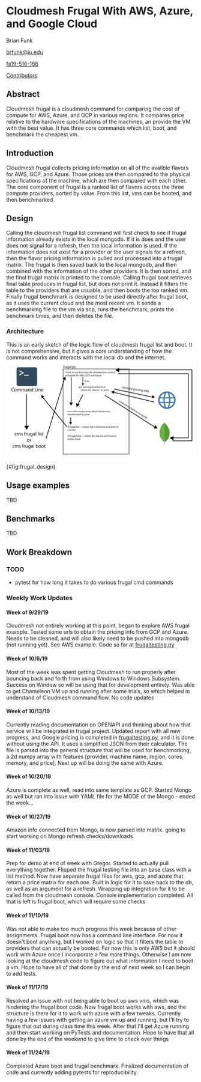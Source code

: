 # Cloudmesh Frugal With AWS, Azure, and Google Cloud

Brian Funk

brfunk@iu.edu

[fa19-516-166](https://github.com/cloudmesh-community/fa19-516-166)

[Contributors](https://github.com/cloudmesh-community/fa19-516-166/graphs/contributors)

## Abstract

Cloudmesh frugal is a cloudmesh command for comparing the cost of compute for AWS, Azure, and GCP in various regions. It compares
price relative to the hardware specifications of the machines, an provide the VM with the best value. It has three core commands which
list, boot, and benchmark the cheapest vm.

## Introduction

Cloudmesh frugal collects pricing information on all of the availble flavors for AWS, GCP, and Azure. Those prices are then
compared to the physical specifications of the machine, which are then compared with each other. The core component of frugal is a
ranked list of flavors across the three compute providers, sorted by value. From this list, vms can be booted, and then benchmarked. 

## Design

Calling the cloudmesh frugal list command will first check to see if frugal information already exists in the local mongodb. If it is
does and the user does not signal for a refresh, then the local information is used. If the information does not exist for a provider
or the user signals for a refresh, then the flavor pricing information is pulled and processed into a frugal matrix. The frugal
is then saved back to the local mongodb, and then combined with the information of the other providers. It is then sorted, and the final
frugal matrix is printed to the console. Calling frugal boot retrieves final table produces in frugal list, but does not print it.
Instead it filters the table to the providers that are usuable, and then boots the top ranked vm. Finally frugal benchmark is designed
to be used directly after frugal boot, as it uses the current cloud and the most recent vm. It sends a benchmarking file to the vm via
scp, runs the benchmark, prints the benchmark times, and then deletes the file.

### Architecture

This is an early sketch of the logic flow of cloudmesh frugal list and boot. It is not comprehensive, but it gives a core understanding
of how the command works and interacts with the local db and the internet.
![Very rough architecture/design diagram](images/frugal_design.png){#fig:frugal_design}

## Usage examples

TBD

## Benchmarks

TBD

## Work Breakdown

### TODO
* pytest for how long it takes to do various frugal cmd commands

### Weekly Work Updates

#### Week of 9/29/19

Cloudmesh not entirely working at this point, began to explore AWS frugal example. Tested some urls to obtain the pricing info
from GCP and Azure. Needs to be cleaned, and will also likely need to be pushed into mongodb (not running yet). See AWS example. Code so far
at [frugaltesting.py](https://github.com/cloudmesh-community/fa19-516-166/blob/master/project/frugaltesting.py)

#### Week of 10/6/19

Most of the week was spent getting Cloudmesh to run properly after bouncing back and forth from using Windows to Windows Subsystem.
Success on Window so will be using that for development entirely. Was able to get Chameleon VM up and running after some trials, so
which helped in understand of Cloudmesh command flow. No code updates

#### Week of 10/13/19

Currently reading documentation on OPENAPI and thinking about how that service will be integrated in frugal project.
Updated report with all new progress, and Google pricing is completed in
[frugaltesting.py](https://github.com/cloudmesh-community/fa19-516-166/blob/master/project/frugaltesting.py), and it is done without
using the API. It uses a simplified JSON from their calculator. The file is parsed into the general structure that will be used for
benchmarking, a 2d numpy array with features [provider, machine name, region, cores, memory, and price]. Next up will be doing the
same with Azure.

#### Week of 10/20/19

Azure is complete as well, read into same template as GCP. Started Mongo as well but ran into issue with YAML file for the MODE of
the Mongo - ended the week...

#### Week of 10/27/19

Amazon info connected from Mongo, is now parsed into matrix. going to start working on Mongo refresh checks/downloads

#### Week of 11/03/19

Prep for demo at end of week with Gregor. Started to actually pull everything together. Flipped the frugal testing file into an
base class with a list method. Now have separate frugal files for aws, gcp, and azure that return a price matrix for each one. Built
in logic for it to save back to the db, as well as an argument for a refresh. Wrapping up integration for it to be called from
the cloudmesh console. Console implementation completed. All that is left is frugal boot, which will require some checks

#### Week of 11/10/19

Was not able to make too much progress this week because of other assignments. Frugal boot now has a command line interface. For now
it doesn't boot anything, but I worked on logic so that it filters the table to providers that can actually be booted. For now this
is only AWS but it should work with Azure once I incorporate a few more things. Otherwise I am now looking at the cloudmesh code to
figure out what information I need to boot a vm. Hope to have all of that done by the end of next week so I can begin to add tests.

#### Week of 11/17/19

Resolved an issue with not being able to boot up aws vms, which was hindering the frugal boot code. Now frugal boot works with aws,
and the structure is there for it to work with azure with a few tweaks. Currently having a few issues with getting an azure vm up
and running, but I'll try to figure that out during class time this week. After that I'll get Azure running and then start working
on PyTests and documentation. Hope to have that all done by the end of the weekend to give time to check over things

#### Week of 11/24/19

Completed Azure boot and frugal benchmark. Finalized documentation of code and currently adding pytests for reproducibility. 
